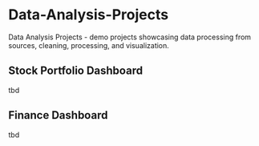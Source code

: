 # Data-Analysis-Projects
Data Analysis Projects - demo projects showcasing data processing from sources, cleaning, processing, and visualization. 

## Stock Portfolio Dashboard
tbd

## Finance Dashboard
tbd
